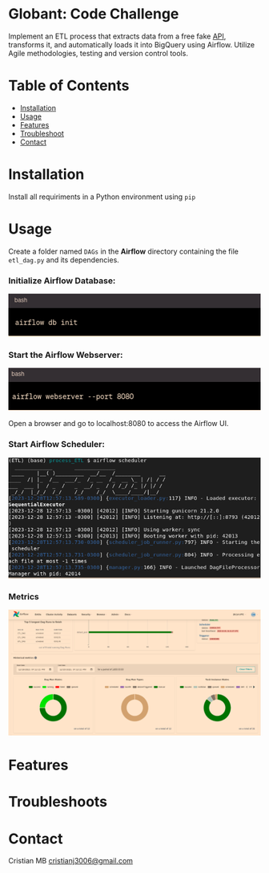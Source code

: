 # Globant: Code Challenge  

Implement an ETL process that extracts data from a free fake [API](https://jsonplaceholder.typicode.com/), transforms it, and automatically loads it into BigQuery using Airflow. Utilize Agile methodologies, testing and version control tools.

# Table of Contents
- [Installation](#Installation)
- [Usage](#usage)
- [Features](#Features)
- [Troubleshoot](#Troubleshoot)
- [Contact](#Contact)
  

# Installation

Install all requiriments in a Python environment  using `pip`

# Usage

Create a folder named `DAGs` in the  **Airflow** directory containing the file `etl_dag.py` and its dependencies.

### Initialize Airflow Database:

![alt text](https://github.com/cristianBMJ/process_ETL/blob/main/Images/init.png)

### Start the Airflow Webserver:

![alt text](https://github.com/cristianBMJ/process_ETL/blob/main/Images/webserver.png)

Open a browser and go to localhost:8080 to access the Airflow UI.

### Start Airflow Scheduler:


![alt text](https://github.com/cristianBMJ/process_ETL/blob/main/Images/scheduler.png)

### Metrics

![alt text](https://github.com/cristianBMJ/process_ETL/blob/main/Images/metrics.png)



# Features

# Troubleshoots

# Contact

Cristian MB cristianj3006@gmail.com
    
